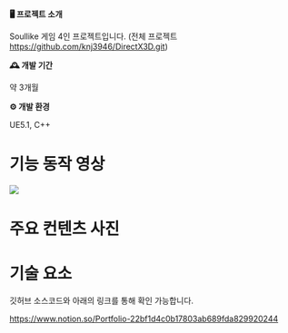 **🖥️ 프로젝트 소개**

Soullike 게임 4인 프로젝트입니다.
(전체 프로젝트 https://github.com/knj3946/DirectX3D.git)

**🕰️ 개발 기간**

약 3개월

**⚙️ 개발 환경**

UE5.1, C++

# 기능 동작 영상

[![](http://img.youtube.com/vi/d2lnfB9jVWg/0.jpg)](https://youtu.be/d2lnfB9jVWg)

# 주요 컨텐츠 사진

# 기술 요소

깃허브 소스코드와 아래의 링크를 통해 확인 가능합니다.

https://www.notion.so/Portfolio-22bf1d4c0b17803ab689fda829920244
